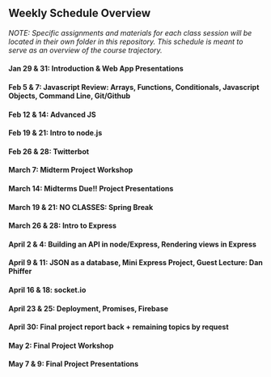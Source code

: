 ## Weekly Schedule Overview

*NOTE: Specific assignments and materials for each class session will be located in their own folder in this repository. This schedule is meant to serve as an overview of the course trajectory.*

#### Jan 29 & 31: Introduction & Web App Presentations

#### Feb 5 & 7: Javascript Review: Arrays, Functions, Conditionals, Javascript Objects, Command Line, Git/Github

#### Feb 12 & 14: Advanced JS

#### Feb 19 & 21: Intro to node.js

#### Feb 26 & 28: Twitterbot 

#### March 7: Midterm Project Workshop

#### March 14: Midterms Due!! Project Presentations

#### March 19 & 21: NO CLASSES: Spring Break

#### March 26 & 28: Intro to Express

#### April 2 & 4: Building an API in node/Express, Rendering views in Express

#### April 9 & 11: JSON as a database, Mini Express Project, Guest Lecture: Dan Phiffer

#### April 16 & 18: socket.io

#### April 23 & 25: Deployment, Promises, Firebase

#### April 30: Final project report back + remaining topics by request

#### May 2: Final Project Workshop

#### May 7 & 9: Final Project Presentations
